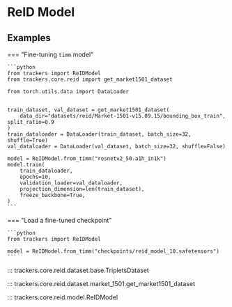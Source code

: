 # ReID Model

## Examples

=== "Fine-tuning `timm` model"

    ```python
    from trackers import ReIDModel
    from trackers.core.reid import get_market1501_dataset

    from torch.utils.data import DataLoader


    train_dataset, val_dataset = get_market1501_dataset(
        data_dir="datasets/reid/Market-1501-v15.09.15/bounding_box_train", split_ratio=0.9
    )
    train_dataloader = DataLoader(train_dataset, batch_size=32, shuffle=True)
    val_dataloader = DataLoader(val_dataset, batch_size=32, shuffle=False)

    model = ReIDModel.from_timm("resnetv2_50.a1h_in1k")
    model.train(
        train_dataloader,
        epochs=10,
        validation_loader=val_dataloader,
        projection_dimension=len(train_dataset),
        freeze_backbone=True,
    )
    ```

=== "Load a fine-tuned checkpoint"

    ```python
    from trackers import ReIDModel

    model = ReIDModel.from_timm("checkpoints/reid_model_10.safetensors")
    ```

::: trackers.core.reid.dataset.base.TripletsDataset

::: trackers.core.reid.dataset.market_1501.get_market1501_dataset

::: trackers.core.reid.model.ReIDModel

